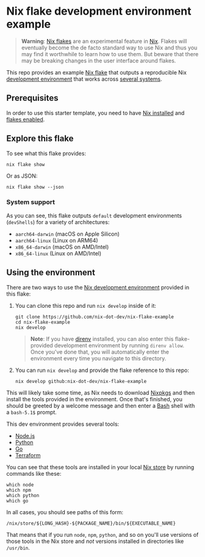 # Nix flake development environment example

> **Warning**: [Nix flakes][flakes] are an experimental feature in [Nix]. Flakes
> will eventually become the de facto standard way to use Nix and thus you may
> find it worthwhile to learn how to use them. But beware that there may be
> breaking changes in the user interface around flakes.

This repo provides an example [Nix flake][flakes] that outputs a reproducible Nix
[development environment][env] that works across [several systems][systems].

## Prerequisites

In order to use this starter template, you need to have [Nix installed][install]
and [flakes enabled][enable].

## Explore this flake

To see what this flake provides:

```shell
nix flake show
```

Or as JSON:

```shell
nix flake show --json
```

### System support

As you can see, this flake outputs `default` development environments
(`devShells`) for a variety of architectures:

- `aarch64-darwin` (macOS on Apple Silicon)
- `aarch64-linux` (Linux on ARM64)
- `x86_64-darwin` (macOS on AMD/Intel)
- `x86_64-linux` (Linux on AMD/Intel)

## Using the environment

There are two ways to use the [Nix development environment][env] provided in
this flake:

1. You can clone this repo and run `nix develop` inside of it:

   ```shell
   git clone https://github.com/nix-dot-dev/nix-flake-example
   cd nix-flake-example
   nix develop
   ```

   > **Note**: If you have [direnv] installed, you can also enter this
   > flake-provided development environment by running `direnv allow`. Once
   > you've done that, you will automatically enter the environment every time
   > you navigate to this directory.

2. You can run `nix develop` and provide the flake reference to this repo:

   ```shell
   nix develop github:nix-dot-dev/nix-flake-example
   ```

This will likely take some time, as Nix needs to download [Nixpkgs] and then
install the tools provided in the environment. Once that's finished, you should
be greeted by a welcome message and then enter a [Bash] shell with a `bash-5.1$`
prompt.

This dev environment provides several tools:

- [Node.js]
- [Python]
- [Go]
- [Terraform]

You can see that these tools are installed in your local [Nix store][store] by
running commands like these:

```shell
which node
which npm
which python
which go
```

In all cases, you should see paths of this form:

```shell
/nix/store/${LONG_HASH}-${PACKAGE_NAME}/bin/${EXECUTABLE_NAME}
```

That means that if you run `node`, `npm`, `python`, and so on you'll use
versions of those tools in the Nix store and _not_ versions installed in
directories like `/usr/bin`.

[bash]: https://gnu.org/software/bash
[direnv]: https://direnv.net
[enable]: https://nixos.wiki/wiki/Flakes#Enable_flakes
[env]: https://nixos.org/explore
[flakes]: https://nixos.wiki/wiki/Flakes
[go]: https://go.dev
[install]: https://nixos.org/download
[nix]: https://nixos.org
[nix.dev]: https://nix.dev
[nixpkgs]: https://github.com/NixOS/nixpkgs
[node.js]: https://nodejs.org
[python]: https://python.org
[store]: https://nixos.org/manual/nix/stable/command-ref/nix-store
[systems]: #system-support
[terraform]: https://terraform.io
